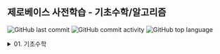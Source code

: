 ## 제로베이스 사전학습 - 기초수학/알고리즘

![GitHub last commit](https://img.shields.io/github/last-commit/hee-ju-kim/dataStrucureAndAlgorithm)
![GitHub commit activity](https://img.shields.io/github/commit-activity/m/hee-ju-kim/dataStrucureAndAlgorithm)
![GitHub top language](https://img.shields.io/github/languages/top/hee-ju-kim/dataStrucureAndAlgorithm?color=yellow&logo=Java)

<details>
  <summary>01. 기초수학</summary>

  | No | 강의명 | 내용 | 날짜 |
  | -- | --- |--------|-------|
  | 1  | [집합](https://github.com/hee-ju-kim/dataStrucureAndAlgorithm/tree/main/01_%EA%B8%B0%EC%B4%88%EC%88%98%ED%95%99/01_%EC%A7%91%ED%95%A9) |교집합, 합집합, 차집합|20240913|
  | 2  | [경우의 수](https://github.com/hee-ju-kim/dataStrucureAndAlgorithm/tree/main/01_%EA%B8%B0%EC%B4%88%EC%88%98%ED%95%99/02_%EA%B2%BD%EC%9A%B0%EC%9D%98%20%EC%88%98) |합의 법칙, 곱의 법칙|20240922|
  | 3  | [순열](https://github.com/hee-ju-kim/dataStrucureAndAlgorithm/tree/main/01_%EA%B8%B0%EC%B4%88%EC%88%98%ED%95%99/03_%EC%88%9C%EC%97%B4) |팩토리얼, 순열, 중복순열, 원순열|20240922|
  | 4  | [조합](https://github.com/hee-ju-kim/dataStrucureAndAlgorithm/tree/main/01_%EA%B8%B0%EC%B4%88%EC%88%98%ED%95%99/04_%EC%A1%B0%ED%95%A9) |조합, 중복조합|20240922|
  | 5  | [지수와 로그](https://github.com/hee-ju-kim/dataStrucureAndAlgorithm/tree/main/01_%EA%B8%B0%EC%B4%88%EC%88%98%ED%95%99/05_%EC%A7%80%EC%88%98%EC%99%80%20%EB%A1%9C%EA%B7%B8) |제곱, 
 거듭제곱, 제곱근, 로그|20240922|
</details>

